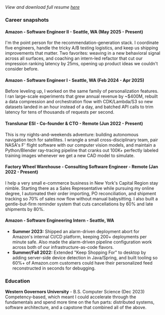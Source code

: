 *View and download full resume [here](./resume)*

### Career snapshots
#### Amazon - Software Engineer II - Seattle, WA (May 2025 - Present)
I'm the point person for the recommendation-generation stack. I coordinate five engineers, handle the tricky A/B testing logistics, and keep us shipping improvements that matter. Two favorites: weaving in a new behavioral signal across all surfaces, and coaching an intern-led refactor that cut our impression ranking latency by 25ms, opening up product ideas we couldn't consider before.

#### Amazon - Software Engineer I - Seattle, WA (Feb 2024 - Apr 2025)
Before leveling up, I worked on the same family of personalization features. I ran large-scale experiments that grew annual revenue by ~$400M, rebuilt a data compression and orchestration flow with CDK/Lambda/S3 so new datasets landed in an hour instead of a day, and batched API calls to trim latency for tens of thousands of requests per second.

#### Translunar ESI - Co-founder & CTO - Remote (Jun 2022 - Present)
This is my nights-and-weekends adventure: building autonomous navigation tech for satellites. I wrangle a small cross-disciplinary team, pair NASA's F' flight software with our computer vision models, and maintain a Python/Blender ray-tracing pipeline that cranks out 100K+ perfectly labeled training images whenever we get a new CAD model to simulate.

#### Factory Wheel Warehouse - Consulting Software Engineer - Remote (Jan 2022 - Present)
I help a very small e-commerce business in New York's Capital Region stay nimble. Starting there as a Sales Representative while pursuing my online degree, I automated their order importing, PO reconciliation, and shipment tracking so 70% of sales now flow without manual babysitting. I also built a gentle-but-firm reminder system that cuts cancellations by 60% and late shipments by 80%.

#### Amazon - Software Engineering Intern - Seattle, WA
- **Summer 2023:** Shipped an alarm-driven deployment abort for Amazon's internal CI/CD platform, keeping 200+ deployments per minute safe. Also made the alarm-driven pipeline configuration work across both of our infrastructure-as-code flavors.
- **Summer/Fall 2022:** Extended "Keep Shopping For" to desktop by adding server-side device detection in Java/Spring, and built tooling so 60%+ of Amazon.com customers could have their personalized feed reconstructed in seconds for debugging.

### Education
**Western Governors University** - B.S. Computer Science (Dec 2023)
Competency-based, which meant I could accelerate through the fundamentals and spend more time on the fun parts: distributed systems, software architecture, and a capstone that combined all of the above.
